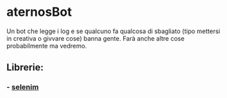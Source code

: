 # aternosBot
Un bot che legge i log e se qualcuno fa qualcosa di sbagliato (tipo mettersi in creativa o givvare cose) banna gente. Farà anche altre cose probabilmente ma vedremo.

<h2>Librerie:</h2>
<h3>
- <a href="https://www.selenium.dev/">selenim</a>
</h3>
